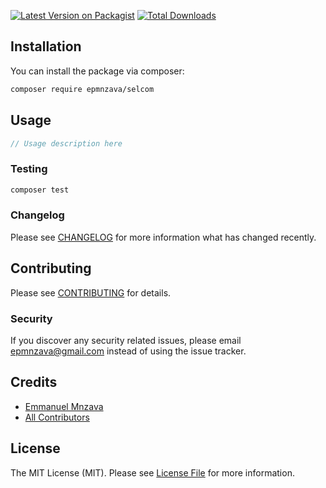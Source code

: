[![Latest Version on Packagist](https://img.shields.io/packagist/v/epmnzava/selcom.svg?style=flat-square)](https://packagist.org/packages/epmnzava/selcom)
[![Total Downloads](https://img.shields.io/packagist/dt/epmnzava/selcom.svg?style=flat-square)](https://packagist.org/packages/epmnzava/selcom)

## Installation

You can install the package via composer:

```bash
composer require epmnzava/selcom
```

## Usage

```php
// Usage description here
```

### Testing

```bash
composer test
```

### Changelog

Please see [CHANGELOG](CHANGELOG.md) for more information what has changed recently.

## Contributing

Please see [CONTRIBUTING](CONTRIBUTING.md) for details.

### Security

If you discover any security related issues, please email epmnzava@gmail.com instead of using the issue tracker.

## Credits

- [Emmanuel Mnzava](https://github.com/epmnzava)
- [All Contributors](../../contributors)

## License

The MIT License (MIT). Please see [License File](LICENSE.md) for more information.
